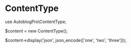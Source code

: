 # ContentType

use AutoblogPro\ContentType;

$content = new ContentType();

$content->display('json', json_encode(['one', 'two', 'three']));

